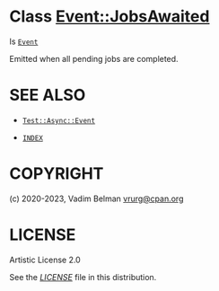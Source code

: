 # Class <Event::JobsAwaited>

Is [`Event`](https://raku.land/?q=Event)

Emitted when all pending jobs are completed.

# SEE ALSO

  - [`Test::Async::Event`](../Event.md)

  - [`INDEX`](../../../../../INDEX.md)

# COPYRIGHT

(c) 2020-2023, Vadim Belman <vrurg@cpan.org>

# LICENSE

Artistic License 2.0

See the [*LICENSE*](../../../../../LICENSE) file in this distribution.
